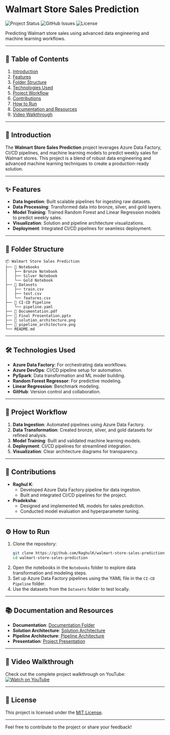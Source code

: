 # Walmart Store Sales Prediction

![Project Status](https://img.shields.io/badge/Status-Completed-brightgreen)
![GitHub Issues](https://img.shields.io/github/issues/RaghulK/walmart-store-sales-prediction)
![License](https://img.shields.io/badge/License-MIT-blue)

Predicting Walmart store sales using advanced data engineering and machine learning workflows.

---

## 🚀 **Table of Contents**
1. [Introduction](#introduction)
2. [Features](#features)
3. [Folder Structure](#folder-structure)
4. [Technologies Used](#technologies-used)
5. [Project Workflow](#project-workflow)
6. [Contributions](#contributions)
7. [How to Run](#how-to-run)
8. [Documentation and Resources](#documentation-and-resources)
9. [Video Walkthrough](#video-walkthrough)

---

## 📖 **Introduction**
The **Walmart Store Sales Prediction** project leverages Azure Data Factory, CI/CD pipelines, and machine learning models to predict weekly sales for Walmart stores. This project is a blend of robust data engineering and advanced machine learning techniques to create a production-ready solution.

---

## ✨ **Features**
- **Data Ingestion**: Built scalable pipelines for ingesting raw datasets.
- **Data Processing**: Transformed data into bronze, silver, and gold layers.
- **Model Training**: Trained Random Forest and Linear Regression models to predict weekly sales.
- **Visualization**: Solution and pipeline architecture visualizations.
- **Deployment**: Integrated CI/CD pipelines for seamless deployment.

---

## 📂 **Folder Structure**

```plaintext
📦 Walmart Store Sales Prediction
├── 📁 Notebooks
│   ├── Bronze Notebook
│   ├── Silver Notebook
│   └── Gold Notebook
├── 📁 Datasets
│   ├── train.csv
│   ├── test.csv
│   └── features.csv
├── 📁 CI-CD Pipeline
│   └── pipeline.yaml
├── 📁 Documentation.pdf 
├── 📁 Final Presentation.pptx   
├── 📁 solution_architecture.png   
├── 📁 pipeline_architecture.png
└── README.md
```

---

## 🛠 **Technologies Used**
- **Azure Data Factory**: For orchestrating data workflows.
- **Azure DevOps**: CI/CD pipeline setup for automation.
- **PySpark**: Data transformation and ML model building.
- **Random Forest Regressor**: For predictive modeling.
- **Linear Regression**: Benchmark modeling.
- **GitHub**: Version control and collaboration.

---

## 🔄 **Project Workflow**
1. **Data Ingestion**: Automated pipelines using Azure Data Factory.
2. **Data Transformation**: Created bronze, silver, and gold datasets for refined analysis.
3. **Model Training**: Built and validated machine learning models.
4. **Deployment**: CI/CD pipelines for streamlined integration.
5. **Visualization**: Clear architecture diagrams for transparency.

---

## 👥 **Contributions**
- **Raghul K**: 
  - Developed Azure Data Factory pipeline for data ingestion.
  - Built and integrated CI/CD pipelines for the project.
- **Pradeksha**:
  - Designed and implemented ML models for sales prediction.
  - Conducted model evaluation and hyperparameter tuning.

---

## ⚙️ **How to Run**
1. Clone the repository:
   ```bash
   git clone https://github.com/RaghulK/walmart-store-sales-prediction.git
   cd walmart-store-sales-prediction
   ```
2. Open the notebooks in the `Notebooks` folder to explore data transformation and modeling steps.
3. Set up Azure Data Factory pipelines using the YAML file in the `CI-CD Pipeline` folder.
4. Use the datasets from the `Datasets` folder to test locally.

---

## 📚 **Documentation and Resources**
- **Documentation**: [Documentation Folder](./Documentation)
- **Solution Architecture**: [Solution Architecture](./Solution%20Architecture/solution_architecture.png)
- **Pipeline Architecture**: [Pipeline Architecture](./Pipeline%20Architecture/pipeline_architecture.png)
- **Presentation**: [Project Presentation](./Presentation/Final%20Presentation.pptx)

---

## 🎥 **Video Walkthrough**
Check out the complete project walkthrough on YouTube:  
[![Watch on YouTube](https://img.youtube.com/vi/n6bXZFH9nqY/0.jpg)](https://www.youtube.com/watch?v=n6bXZFH9nqY)

---

## 📝 **License**
This project is licensed under the [MIT License](LICENSE).

---

Feel free to contribute to the project or share your feedback!
```
